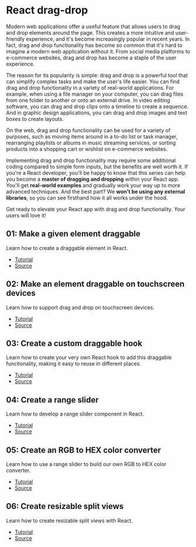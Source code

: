 # React drag-drop

Modern web applications offer a useful feature that allows users to drag and drop elements around the page. This creates a more intuitive and user-friendly experience, and it's become increasingly popular in recent years. In fact, drag and drop functionality has become so common that it's hard to imagine a modern web application without it. From social media platforms to e-commerce websites, drag and drop has become a staple of the user experience.

The reason for its popularity is simple: drag and drop is a powerful tool that can simplify complex tasks and make the user's life easier. You can find drag and drop functionality in a variety of real-world applications. For example, when using a file manager on your computer, you can drag files from one folder to another or onto an external drive. In video editing software, you can drag and drop clips onto a timeline to create a sequence. And in graphic design applications, you can drag and drop images and text boxes to create layouts.

On the web, drag and drop functionality can be used for a variety of purposes, such as moving items around in a to-do list or task manager, rearranging playlists or albums in music streaming services, or sorting products into a shopping cart or wishlist on e-commerce websites.

Implementing drag and drop functionality may require some additional coding compared to simple form inputs, but the benefits are well worth it. If you're a React developer, you'll be happy to know that this series can help you become a **master of dragging and dropping** within your React app. You'll get **real-world examples** and gradually work your way up to more advanced techniques. And the best part? We **won't be using any external libraries**, so you can see firsthand how it all works under the hood.

Get ready to elevate your React app with drag and drop functionality. Your users will love it!

## 01: Make a given element draggable

Learn how to create a draggable element in React.

-   [Tutorial](https://phuoc.ng/collection/react-drag-drop/make-a-given-element-draggable/)
-   [Source](/01-make-a-given-element-draggable)

## 02: Make an element draggable on touchscreen devices

Learn how to support drag and drop on touchscreen devices.

-   [Tutorial](https://phuoc.ng/collection/react-drag-drop/make-an-element-draggable-on-touchscreen-devices/)
-   [Source](/02-make-an-element-draggable-on-touchscreen-devices)

## 03: Create a custom draggable hook

Learn how to create your very own React hook to add this draggable functionality, making it easy to reuse in different places.

-   [Tutorial](https://phuoc.ng/collection/react-drag-drop/create-a-custom-draggable-hook/)
-   [Source](/03-create-a-custom-draggable-hook)

## 04: Create a range slider

Learn how to develop a range slider component in React.

-   [Tutorial](https://phuoc.ng/collection/react-drag-drop/create-a-range-slider/)
-   [Source](/04-create-a-range-slider)

## 05: Create an RGB to HEX color converter

Learn how to use a range slider to build our own RGB to HEX color converter.

-   [Tutorial](https://phuoc.ng/collection/react-drag-drop/create-an-rgb-to-hex-color-converter/)
-   [Source](/05-create-an-rgb-to-hex-color-converter)

## 06: Create resizable split views

Learn how to create resizable split views with React.

-   [Tutorial](https://phuoc.ng/collection/react-drag-drop/create-resizable-split-views/)
-   [Source](/06-create-resizable-split-views)

